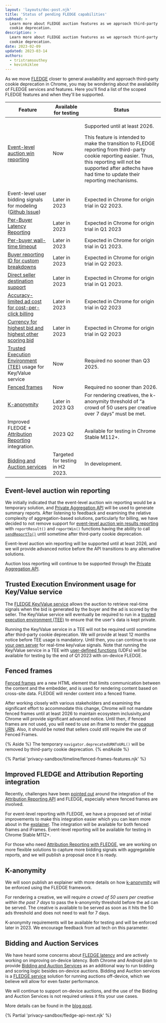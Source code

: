 ```yaml
---
layout: 'layouts/doc-post.njk'
title: 'Status of pending FLEDGE capabilities'
subhead: >
  Learn more about FLEDGE auction features as we approach third-party
  cookie deprecation.
description: >
  Learn more about FLEDGE auction features as we approach third-party
  cookie deprecation.
date: 2023-02-09
updated: 2023-03-14
authors:
  - tristramsouthey
  - kevinkiklee
---
```


As we move [FLEDGE](/docs/privacy-sandbox/fledge/) closer to general
availability and approach third-party cookie deprecation in Chrome, you may be
wondering about the availability of FLEDGE services and features. Here you'll
find a list of the scoped FLEDGE features and when they'll be supported. 

<table class="with-heading-tint with-borders width-full">
  <thead>
    <tr>
      <th>Feature</th>
      <th>Available for testing</th>
      <th>Status</th>
    </tr>
  </thead>
  <tr>
    <td><a href="https://github.com/WICG/turtledove/blob/main/FLEDGE.md#5-event-level-reporting-for-now">Event-level auction win reporting</a>
   </td>
    <td>Now</td>
    <td><p>Supported until at least 2026.</p>
      <p>This feature is intended to make the transition to FLEDGE reporting from third-party cookie reporting easier. Thus, this reporting will not be supported after adtechs have had time to update their reporting mechanisms.</p>
    </td>
  </tr>
  <tr>
    <td>Event-level user bidding signals for modeling (<a href="https://github.com/WICG/turtledove/issues/435">Github Issue</a>)</td>
    <td>Later in 2023</td>
    <td>Expected in Chrome for origin trial in Q2 2023.</td>
  </tr>
  <tr>
    <td><a href="https://github.com/WICG/turtledove/issues/299">Per-Buyer Latency Reporting</a></td>
    <td>Later in 2023</td>
    <td>Expected in Chrome for origin trial in Q1 2023</td>
  </tr>
  <tr>
    <td><a href="https://github.com/WICG/turtledove/issues/293">Per-buyer wall-time timeout</a></td>
    <td>Later in 2023</td>
    <td>Expected in Chrome for origin trial in Q1 2023.</td>
  </tr>
  <tr>
    <td><a href="https://github.com/WICG/turtledove/issues/165">Buyer reporting ID for custom breakdowns</a></td>
    <td>Later in 2023</td>
    <td>Expected in Chrome for origin trial in Q2 2023.</td>
  </tr>
  <tr>
    <td><a href="https://github.com/WICG/turtledove/issues/441">Direct seller destination support</a></td>
    <td>Later in 2023</td>
    <td>Expected in Chrome for origin trial in Q1 2023.</td>
  </tr>
  <tr>
    <td><a href="https://github.com/WICG/turtledove/issues/356">Accuracy-limited ad cost for cost-per-click billing</a></td>
    <td>Later in 2023</td>
    <td>Expected in Chrome for origin trial in Q2 2023</td>
  </tr>
  <tr>
    <td><a href="https://github.com/WICG/turtledove/issues/166">Currency for highest bid and highest other scoring bid</a>
    </td>
    <td>Later in 2023</td>
    <td>Expected in Chrome for origin trial in Q2 2023</td>
  </tr>
  <tr>
    <td><a href="https://github.com/privacysandbox/fledge-docs/blob/main/trusted_services_overview.md#trusted-execution-environment">Trusted Execution Environment (TEE)</a> usage for Key/Value service</td>
    <td>Now</td>
    <td>Required no sooner than Q3 2025.</td>
  </tr>
  <tr>
    <td><a href="/docs/privacy-sandbox/fenced-frame/">Fenced frames</a>
   </td>
    <td>Now
   </td>
    <td>Required no sooner than 2026.</td>
  </tr>
  <tr>
    <td><a href="https://github.com/WICG/turtledove/blob/main/FLEDGE_k_anonymity_server.md">K-anonymity</a>
   </td>
    <td>Later in 2023 Q3
   </td>
    <td>For rendering creatives, the k-anonymity threshold of “a crowd of 50 users per creative over 7 days” must be met. 
   </td>
  </tr>
  <tr>
    <td>Improved FLEDGE + <a href="/docs/privacy-sandbox/attribution-reporting/">Attribution Reporting</a> integration.</td>
    <td>2023 Q2</td>
    <td>Available for testing in Chrome Stable M112+.</td>
  </tr>
  <tr>
    <td><a href="/blog/fledge-service-overview/#bidding-auction-service">Bidding and Auction services</a>
   </td>
    <td>Targeted for testing in H2 2023.</td>
    <td>In development.</td>
  </tr>
</table>

## Event-level auction win reporting

We initially indicated that the event-level auction win reporting would be a
temporary solution, and [Private Aggregation API](/docs/privacy-sandbox/private-aggregation/) will be used to generate summary reports. After listening to feedback and examining the relative complexity of aggregation-based solutions, particularly for billing, we have decided to not remove support for [event-level auction win results reporting](https://github.com/WICG/turtledove/blob/main/FLEDGE.md#5-event-level-reporting-for-now) with `reportResult()` and `reportWin()` functions having the ability to call [`sendReportTo()`](https://github.com/WICG/turtledove/blob/main/Proposed_First_FLEDGE_OT_Details.md#reporting) until sometime after third-party cookie deprecation. 

Event-level auction win reporting will be supported until at least 2026, and we will provide advanced notice before the API transitions to any alternative solutions. 

Auction loss reporting will continue to be supported through the
[Private Aggregation API](https://github.com/WICG/turtledove/blob/main/FLEDGE_extended_PA_reporting.md).

## Trusted Execution Environment usage for Key/Value service

The [FLEDGE Key/Value service](/blog/open-sourcing-fledge-key-value-service/) allows the auction to retrieve real-time signals when the bid is generated by the buyer and the ad is scored by the seller. The Key/Value service will eventually be required to run in a [trusted execution environment (TEE)](https://github.com/privacysandbox/fledge-docs/blob/main/trusted_services_overview.md#trusted-execution-environment) to ensure that the user's data is kept private.

Running the Key/Value service in a TEE will not be required until sometime after third-party cookie deprecation. We will provide at least 12 months notice before TEE usage is mandatory. Until then, you can continue to use [your own server](https://github.com/WICG/turtledove/blob/main/FLEDGE.md#3-buyers-provide-ads-and-bidding-functions-byos-for-now) for real-time key/value signals. Note that running the Key/Value service in a TEE with [user-defined functions](https://github.com/privacysandbox/fledge-docs/blob/main/key_value_service_trust_model.md#support-for-user-defined-functions-udfs) (UDFs) will be available for testing by the end of Q1 2023 with on-device FLEDGE. 

## Fenced frames

[Fenced frames](/docs/privacy-sandbox/fenced-frame/) are a new HTML element that limits communication between the content and the embedder, and is used for rendering content based on cross-site data. FLEDGE will render content into a fenced frame.

After working closely with various stakeholders and examining the significant effort to accommodate this change, Chrome will not mandate fenced frames until at least 2026 to maintain ecosystem inclusivity,and Chrome will provide significant advanced notice. Until then, if fenced frames are not used, you will need to use an iframe to render the [opaque URN](https://github.com/WICG/fenced-frame/blob/master/explainer/opaque_src.md). Also, it should be noted that sellers could still require the use of Fenced Frames.

{% Aside %}
The temporary `navigator.deprecatedURNToURL()` will be removed by third-party cookie deprecation.
{% endAside %}

{% Partial 'privacy-sandbox/timeline/fenced-frames-features.njk' %}

## Improved FLEDGE and Attribution Reporting integration

Recently, challenges have been [pointed out](https://github.com/WICG/turtledove/issues/281)
around the integration of the
[Attribution Reporting API](/docs/privacy-sandbox/attribution-reporting/) and
FLEDGE, especially where fenced frames are involved. 

For event-level reporting with FLEDGE, we have a proposed set of initial
improvements to make this integration easier which you can learn more about in
the [explainer](https://github.com/WICG/turtledove/blob/main/Fenced_Frames_Ads_Reporting.md#support-for-attribution-reporting).
The integration will be available for both fenced frames and iFrames.
Event-level reporting will be available for testing in Chrome Stable M112+.

For those who need [Attribution Reporting with FLEDGE](https://github.com/WICG/turtledove/issues/289),
we are working on more flexible solutions to capture more bidding signals with
aggregatable reports, and we will publish a proposal once it is ready. 

## K-anonymity

We will soon publish an explainer with more details on how [k-anonymity](https://github.com/WICG/turtledove/blob/main/FLEDGE_k_anonymity_server.md) will be enforced using the FLEDGE framework.

For rendering a creative, we will require _a crowd of 50 users per creative within the past 7 days_ to pass the k-anonymity threshold before the ad can be served. The creative is available to be served as soon as it hits the 50 ads threshold and does not need to wait for 7 days. 

K-anonymity requirements will be available for testing and will be enforced
later in 2023. We encourage feedback from ad tech on this parameter.

## Bidding and Auction Services

We have heard some concerns about
[FLEDGE latency](https://github.com/WICG/turtledove/issues/385) and are
actively working on improving on-device latency. Both Chrome and Android plan
to provide [Bidding and Auction Services](https://github.com/privacysandbox/fledge-docs/blob/main/bidding_auction_services_api.md)
as an additional way to run bidding and scoring logic besides on-device
auctions. Bidding and Auction services is a
[FLEDGE service](/blog/fledge-service-overview/) solution for running auctions
off-device, which we believe will allow for even faster performance.

We will continue to support on-device auctions, and the use of the Bidding and
Auction Services is not required unless it fits your use cases.

More details can be found in the [blog post](/blog/bidding-and-auction-services-availability/).

{% Partial 'privacy-sandbox/fledge-api-next.njk' %}
